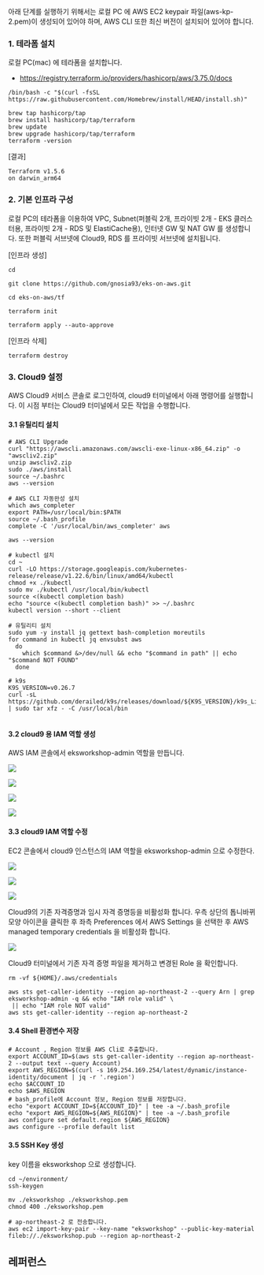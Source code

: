아래 단계를 실행하기 위해서는 로컬 PC 에 AWS EC2 keypair 파일(aws-kp-2.pem)이 생성되어 있어야 하며, AWS CLI 또한 최신 버전이 설치되어 있어야 합니다.

### 1. 테라폼 설치 ###

로컬 PC(mac) 에 테라폼을 설치합니다. 
* https://registry.terraform.io/providers/hashicorp/aws/3.75.0/docs 
```
/bin/bash -c "$(curl -fsSL https://raw.githubusercontent.com/Homebrew/install/HEAD/install.sh)"

brew tap hashicorp/tap
brew install hashicorp/tap/terraform
brew update
brew upgrade hashicorp/tap/terraform
terraform -version
```
[결과]
```
Terraform v1.5.6
on darwin_arm64
```

### 2. 기본 인프라 구성 ###

로컬 PC의 테라폼을 이용하여 VPC, Subnet(퍼블릭 2개, 프라이빗 2개 - EKS 클러스터용, 프라이빗 2개 - RDS 및 ElastiCache용), 인터넷 GW 및 NAT GW 를 생성합니다. 또한 퍼블릭 서브넷에 Cloud9, RDS 를 프라이빗 서브넷에 설치됩니다.  

[인프라 생성]
```
cd

git clone https://github.com/gnosia93/eks-on-aws.git

cd eks-on-aws/tf

terraform init

terraform apply --auto-approve
```

[인프라 삭제]
```
terraform destroy
```


### 3. Cloud9 설정 ###

AWS Cloud9 서비스 콘솔로 로그인하여, cloud9 터미널에서 아래 명령어를 실행합니다. 이 시점 부터는 Cloud9 터미널에서 모든 작업을 수행합니다.

#### 3.1 유틸리티 설치 ####
```
# AWS CLI Upgrade
curl "https://awscli.amazonaws.com/awscli-exe-linux-x86_64.zip" -o "awscliv2.zip"
unzip awscliv2.zip
sudo ./aws/install
source ~/.bashrc
aws --version

# AWS CLI 자동완성 설치 
which aws_completer
export PATH=/usr/local/bin:$PATH
source ~/.bash_profile
complete -C '/usr/local/bin/aws_completer' aws

aws --version

# kubectl 설치
cd ~
curl -LO https://storage.googleapis.com/kubernetes-release/release/v1.22.6/bin/linux/amd64/kubectl
chmod +x ./kubectl
sudo mv ./kubectl /usr/local/bin/kubectl
source <(kubectl completion bash)
echo "source <(kubectl completion bash)" >> ~/.bashrc
kubectl version --short --client

# 유틸리티 설치
sudo yum -y install jq gettext bash-completion moreutils
for command in kubectl jq envsubst aws
  do
    which $command &>/dev/null && echo "$command in path" || echo "$command NOT FOUND"
  done

# k9s
K9S_VERSION=v0.26.7
curl -sL https://github.com/derailed/k9s/releases/download/${K9S_VERSION}/k9s_Linux_x86_64.tar.gz | sudo tar xfz - -C /usr/local/bin 
  
```

#### 3.2 cloud9 용 IAM 역할 생성 ####

AWS IAM 콘솔에서 eksworkshop-admin 역할을 만듭니다. 

![](https://github.com/gnosia93/eks-on-aws/blob/main/images/cloud9-role-1.png)

![](https://github.com/gnosia93/eks-on-aws/blob/main/images/cloud9-role-2.png)

![](https://github.com/gnosia93/eks-on-aws/blob/main/images/cloud9-role-3.png)

![](https://github.com/gnosia93/eks-on-aws/blob/main/images/cloud9-role-4.png)




#### 3.3 cloud9 IAM 역할 수정 ####

EC2 콘솔에서 cloud9 인스턴스의 IAM 역할을 eksworkshop-admin 으로 수정한다. 

![](https://github.com/gnosia93/eks-on-aws/blob/main/images/cloud9-role-apply-1.png)

![](https://github.com/gnosia93/eks-on-aws/blob/main/images/cloud9-role-apply-2.png)

![](https://github.com/gnosia93/eks-on-aws/blob/main/images/cloud9-role-apply-3.png)

Cloud9의 기존 자격증명과 임시 자격 증명등을 비활성화 합니다. 우측 상단의 톱니바뀌 모양 아이콘을 클릭한 후 좌측 Preferences 에서 AWS Settings 을 선택한 후 AWS managed temporary credentials 을 비활성화 합니다. 

![](https://github.com/gnosia93/eks-on-aws/blob/main/images/cloud9-role-apply-4.png)

Cloud9 터미널에서 기존 자격 증명 파일을 제거하고 변경된 Role 을 확인합니다. 
```
rm -vf ${HOME}/.aws/credentials

aws sts get-caller-identity --region ap-northeast-2 --query Arn | grep eksworkshop-admin -q && echo "IAM role valid" \
 || echo "IAM role NOT valid"
aws sts get-caller-identity --region ap-northeast-2
```

#### 3.4 Shell 환경변수 저장 ####

```
# Account , Region 정보를 AWS Cli로 추출합니다.
export ACCOUNT_ID=$(aws sts get-caller-identity --region ap-northeast-2 --output text --query Account)
export AWS_REGION=$(curl -s 169.254.169.254/latest/dynamic/instance-identity/document | jq -r '.region')
echo $ACCOUNT_ID
echo $AWS_REGION
# bash_profile에 Account 정보, Region 정보를 저장합니다.
echo "export ACCOUNT_ID=${ACCOUNT_ID}" | tee -a ~/.bash_profile
echo "export AWS_REGION=${AWS_REGION}" | tee -a ~/.bash_profile
aws configure set default.region ${AWS_REGION}
aws configure --profile default list
```

#### 3.5 SSH Key 생성 ####

key 이름을 eksworkshop 으로 생성합니다.
```
cd ~/environment/
ssh-keygen

mv ./eksworkshop ./eksworkshop.pem
chmod 400 ./eksworkshop.pem

# ap-northeast-2 로 전송합니다.
aws ec2 import-key-pair --key-name "eksworkshop" --public-key-material fileb://./eksworkshop.pub --region ap-northeast-2
```




## 레퍼런스 ##
